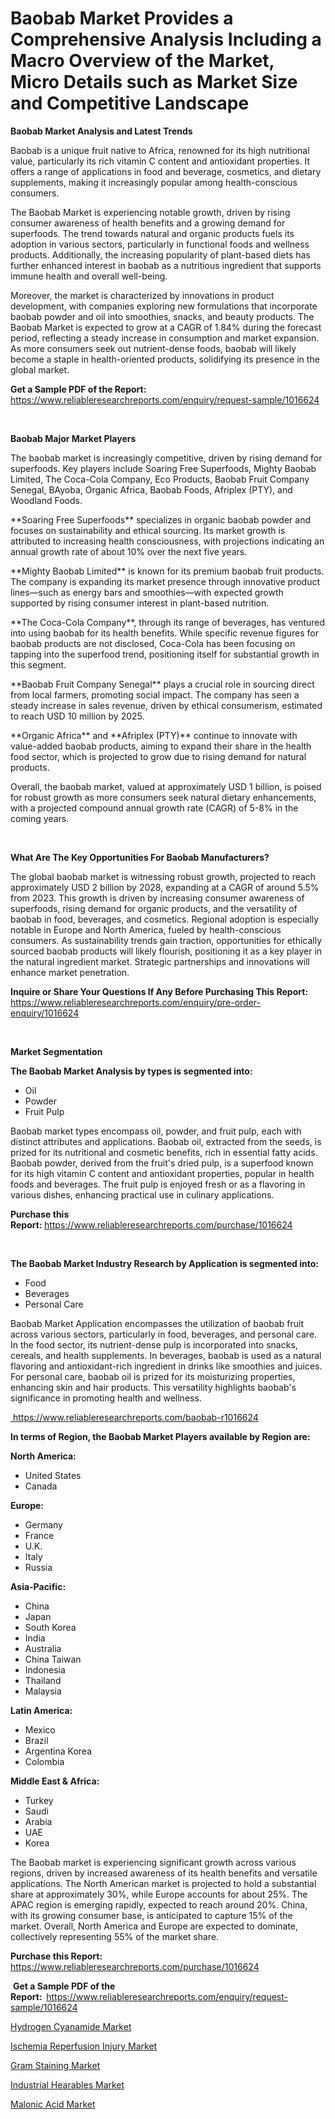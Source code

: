 <p><h1>Baobab Market Provides a Comprehensive Analysis Including a Macro Overview of the Market, Micro Details such as Market Size and Competitive Landscape</h1></p><p><strong>Baobab Market Analysis and Latest Trends</strong></p>
<p><p>Baobab is a unique fruit native to Africa, renowned for its high nutritional value, particularly its rich vitamin C content and antioxidant properties. It offers a range of applications in food and beverage, cosmetics, and dietary supplements, making it increasingly popular among health-conscious consumers.</p><p>The Baobab Market is experiencing notable growth, driven by rising consumer awareness of health benefits and a growing demand for superfoods. The trend towards natural and organic products fuels its adoption in various sectors, particularly in functional foods and wellness products. Additionally, the increasing popularity of plant-based diets has further enhanced interest in baobab as a nutritious ingredient that supports immune health and overall well-being.</p><p>Moreover, the market is characterized by innovations in product development, with companies exploring new formulations that incorporate baobab powder and oil into smoothies, snacks, and beauty products. The Baobab Market is expected to grow at a CAGR of 1.84% during the forecast period, reflecting a steady increase in consumption and market expansion. As more consumers seek out nutrient-dense foods, baobab will likely become a staple in health-oriented products, solidifying its presence in the global market.</p></p>
<p><strong>Get a Sample PDF of the Report:&nbsp;</strong> <a href="https://www.reliableresearchreports.com/enquiry/request-sample/1016624?utm_campaign=9&utm_medium=2&utm_source=Github&utm_content=ia&utm_term=05112024&utm_id=baobab">https://www.reliableresearchreports.com/enquiry/request-sample/1016624</a></p>
<p>&nbsp;</p>
<p><strong>Baobab Major Market Players</strong></p>
<p><p>The baobab market is increasingly competitive, driven by rising demand for superfoods. Key players include Soaring Free Superfoods, Mighty Baobab Limited, The Coca-Cola Company, Eco Products, Baobab Fruit Company Senegal, BAyoba, Organic Africa, Baobab Foods, Afriplex (PTY), and Woodland Foods.</p><p>**Soaring Free Superfoods** specializes in organic baobab powder and focuses on sustainability and ethical sourcing. Its market growth is attributed to increasing health consciousness, with projections indicating an annual growth rate of about 10% over the next five years. </p><p>**Mighty Baobab Limited** is known for its premium baobab fruit products. The company is expanding its market presence through innovative product lines—such as energy bars and smoothies—with expected growth supported by rising consumer interest in plant-based nutrition.</p><p>**The Coca-Cola Company**, through its range of beverages, has ventured into using baobab for its health benefits. While specific revenue figures for baobab products are not disclosed, Coca-Cola has been focusing on tapping into the superfood trend, positioning itself for substantial growth in this segment.</p><p>**Baobab Fruit Company Senegal** plays a crucial role in sourcing direct from local farmers, promoting social impact. The company has seen a steady increase in sales revenue, driven by ethical consumerism, estimated to reach USD 10 million by 2025.</p><p>**Organic Africa** and **Afriplex (PTY)** continue to innovate with value-added baobab products, aiming to expand their share in the health food sector, which is projected to grow due to rising demand for natural products.</p><p>Overall, the baobab market, valued at approximately USD 1 billion, is poised for robust growth as more consumers seek natural dietary enhancements, with a projected compound annual growth rate (CAGR) of 5-8% in the coming years.</p></p>
<p>&nbsp;</p>
<p><strong>What Are The Key Opportunities For Baobab Manufacturers?</strong></p>
<p><p>The global baobab market is witnessing robust growth, projected to reach approximately USD 2 billion by 2028, expanding at a CAGR of around 5.5% from 2023. This growth is driven by increasing consumer awareness of superfoods, rising demand for organic products, and the versatility of baobab in food, beverages, and cosmetics. Regional adoption is especially notable in Europe and North America, fueled by health-conscious consumers. As sustainability trends gain traction, opportunities for ethically sourced baobab products will likely flourish, positioning it as a key player in the natural ingredient market. Strategic partnerships and innovations will enhance market penetration.</p></p>
<p><strong>Inquire or Share Your Questions If Any Before Purchasing This Report:</strong> <a href="https://www.reliableresearchreports.com/enquiry/pre-order-enquiry/1016624?utm_campaign=9&utm_medium=2&utm_source=Github&utm_content=ia&utm_term=05112024&utm_id=baobab">https://www.reliableresearchreports.com/enquiry/pre-order-enquiry/1016624</a></p>
<p>&nbsp;</p>
<p><strong>Market Segmentation</strong></p>
<p><strong>The Baobab Market Analysis by types is segmented into:</strong></p>
<p><ul><li>Oil</li><li>Powder</li><li>Fruit Pulp</li></ul></p>
<p><p>Baobab market types encompass oil, powder, and fruit pulp, each with distinct attributes and applications. Baobab oil, extracted from the seeds, is prized for its nutritional and cosmetic benefits, rich in essential fatty acids. Baobab powder, derived from the fruit's dried pulp, is a superfood known for its high vitamin C content and antioxidant properties, popular in health foods and beverages. The fruit pulp is enjoyed fresh or as a flavoring in various dishes, enhancing practical use in culinary applications.</p></p>
<p><strong>Purchase this Report:&nbsp;</strong><a href="https://www.reliableresearchreports.com/purchase/1016624?utm_campaign=9&utm_medium=2&utm_source=Github&utm_content=ia&utm_term=05112024&utm_id=baobab">https://www.reliableresearchreports.com/purchase/1016624</a></p>
<p>&nbsp;</p>
<p><strong>The Baobab Market Industry Research by Application is segmented into:</strong></p>
<p><ul><li>Food</li><li>Beverages</li><li>Personal Care</li></ul></p>
<p><p>Baobab Market Application encompasses the utilization of baobab fruit across various sectors, particularly in food, beverages, and personal care. In the food sector, its nutrient-dense pulp is incorporated into snacks, cereals, and health supplements. In beverages, baobab is used as a natural flavoring and antioxidant-rich ingredient in drinks like smoothies and juices. For personal care, baobab oil is prized for its moisturizing properties, enhancing skin and hair products. This versatility highlights baobab's significance in promoting health and wellness.</p></p>
<p><a href="https://www.reliableresearchreports.com/baobab-r1016624?utm_campaign=9&utm_medium=2&utm_source=Github&utm_content=ia&utm_term=05112024&utm_id=baobab">&nbsp;https://www.reliableresearchreports.com/baobab-r1016624</a></p>
<p><strong>In terms of Region, the Baobab Market Players available by Region are:</strong></p>
<p>
    <p> <strong> North America: </strong>
        <ul>
            <li>United States</li>
            <li>Canada</li>
        </ul>
        </p> 
    <p> <strong> Europe: </strong>
        <ul>
            <li>Germany</li>
            <li>France</li>
            <li>U.K.</li>
            <li>Italy</li>
            <li>Russia</li>
        </ul>
        </p> 
    <p> <strong> Asia-Pacific: </strong>
        <ul>
            <li>China</li>
            <li>Japan</li>
            <li>South Korea</li>
            <li>India</li>
            <li>Australia</li>
            <li>China Taiwan</li>
            <li>Indonesia</li>
            <li>Thailand</li>
            <li>Malaysia</li>
        </ul>
        </p> 
    <p> <strong> Latin America: </strong>
        <ul>
            <li>Mexico</li>
            <li>Brazil</li>
            <li>Argentina Korea</li>
            <li>Colombia</li>
        </ul>
        </p> 
    <p> <strong> Middle East & Africa: </strong>
        <ul>
            <li>Turkey</li>
            <li>Saudi</li>
            <li>Arabia</li>
            <li>UAE</li>
            <li>Korea</li>
        </ul>
    </p>
    </p>
<p><p>The Baobab market is experiencing significant growth across various regions, driven by increased awareness of its health benefits and versatile applications. The North American market is projected to hold a substantial share at approximately 30%, while Europe accounts for about 25%. The APAC region is emerging rapidly, expected to reach around 20%. China, with its growing consumer base, is anticipated to capture 15% of the market. Overall, North America and Europe are expected to dominate, collectively representing 55% of the market share.</p></p>
<p><strong>Purchase this Report: </strong><a href="https://www.reliableresearchreports.com/purchase/1016624?utm_campaign=9&utm_medium=2&utm_source=Github&utm_content=ia&utm_term=05112024&utm_id=baobab">https://www.reliableresearchreports.com/purchase/1016624</a></p>
<p>&nbsp;<strong>Get a Sample PDF of the Report:&nbsp;&nbsp;</strong><a href="https://www.reliableresearchreports.com/enquiry/request-sample/1016624?utm_campaign=9&utm_medium=2&utm_source=Github&utm_content=ia&utm_term=05112024&utm_id=baobab">https://www.reliableresearchreports.com/enquiry/request-sample/1016624</a></p>
<p><strong></strong></p>
<p><p><a href="https://github.com/cliffxbwergin/Market-Research-Report-List-1/blob/main/hydrogen-cyanamide-market.md?utm_campaign=9&utm_medium=2&utm_source=Github&utm_content=ia&utm_term=05112024&utm_id=baobab">Hydrogen Cyanamide Market</a></p><p><a href="https://issuu.com/reportprime-2/docs/ischemia-reperfusion-injury-market-_3a3f48b160d506?utm_campaign=9&utm_medium=2&utm_source=Github&utm_content=ia&utm_term=05112024&utm_id=baobab">Ischemia Reperfusion Injury Market</a></p><p><a href="https://issuu.com/reportprime-2/docs/gram-staining-market-size-2030.pptx_815a4f594ee28c?utm_campaign=9&utm_medium=2&utm_source=Github&utm_content=ia&utm_term=05112024&utm_id=baobab">Gram Staining Market</a></p><p><a href="https://issuu.com/reportprime-2/docs/industrial-hearables-market-size-20_31246132621c97?utm_campaign=9&utm_medium=2&utm_source=Github&utm_content=ia&utm_term=05112024&utm_id=baobab">Industrial Hearables Market</a></p><p><a href="https://github.com/loftinirkaakcsu/Market-Research-Report-List-1/blob/main/malonic-acid-market.md?utm_campaign=9&utm_medium=2&utm_source=Github&utm_content=ia&utm_term=05112024&utm_id=baobab">Malonic Acid Market</a></p></p>